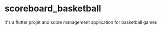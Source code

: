 # scoreboard_basketball
it's a flutter projet and score management application for basketball games
